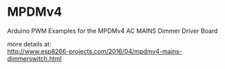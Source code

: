 # MPDMv4
Arduino PWM Examples for the 
MPDMv4 AC MAINS Dimmer Driver Board

 more details at:  
 http://www.esp8266-projects.com/2016/04/mpdmv4-mains-dimmerswitch.html
 
 
